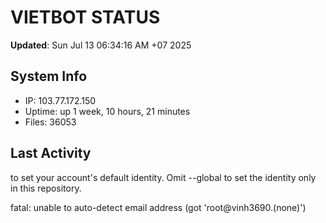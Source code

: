# VIETBOT STATUS
**Updated**: Sun Jul 13 06:34:16 AM +07 2025

## System Info
- IP: 103.77.172.150
- Uptime: up 1 week, 10 hours, 21 minutes
- Files: 36053

## Last Activity

to set your account's default identity.
Omit --global to set the identity only in this repository.

fatal: unable to auto-detect email address (got 'root@vinh3690.(none)')
